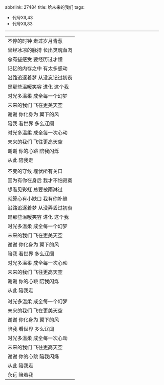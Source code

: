 abbrlink: 27484
title: 给未来的我们
tags:
  - 代号XII,43
  - 代号XII,83
---
|      |
|--|
|不停的时钟 走过岁月青葱|
|曾经冰凉的脉搏 长出灵魂血肉|
|总有些感受 要经历过才懂|
|记忆的内存之中 有太多感动|
|沿路追逐着梦 从没忘记过初衷|
|是那些温暖笑容 进化 这个我|
|时光多温柔 成全每一个幻梦|
|未来的我们 飞在更美天空|
|谢谢 你化身为 翼下的风|
|陪我 看世界 多么辽阔|
|时光多温柔 成全每一次心动|
|未来的我们 飞往更高天空|
|谢谢 你的心跳 陪我闪烁|
|从此 陪我走|
|      |
|不变的守候 埋伏所有关口|
|因为有你在身后 我才不怕寂寞|
|想看见彩虹 总要被雨淋过|
|就算心有小缺口 我有你补缝|
|沿路追逐着梦 从没弄丢过初衷|
|是那些温暖笑容 进化 这个我|
|时光多温柔 成全每一个幻梦|
|未来的我们 飞在更美天空|
|谢谢 你化身为 翼下的风|
|陪我 看世界 多么辽阔|
|时光多温柔 成全每一次心动|
|未来的我们 飞往更高天空|
|谢谢 你的心跳 陪我闪烁|
|从此 陪我走|
|      |
|时光多温柔 成全每一个幻梦|
|未来的我们 飞在更美天空|
|谢谢 你化身为 翼下的风|
|陪我 看世界 多么辽阔|
|时光多温柔 成全每一次心动|
|未来的我们 飞往更高天空|
|谢谢 你的心跳 陪我闪烁|
|从此 陪我走|
|永远 陪着我|
